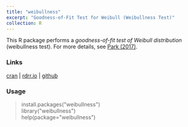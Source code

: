 ```yaml
---
title: "weibullness"
excerpt: "Goodness-of-Fit Test for Weibull (Weibullness Test)"
collection: R
---
```

This R package performs a <i>goodness-of-fit test of Weibull distribution</i> 
(weibullness test). 
For more details, see 
[Park (2017)](http://journals.sfu.ca/ijietap/index.php/ijie/article/view/2848). 

### Links
[cran](https://cran.r-project.org/web/packages/weibullness/) | [rdrr.io](https://rdrr.io/cran/weibullness/) | [github](https://github.com/appliedstat/R/tree/master/weibullness) 

### Usage
> install.packages("weibullness") <br />
> library("weibullness")  <br />
> help(package="weibullness")  
